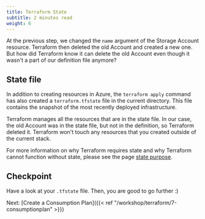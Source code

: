 ```yaml
---
title: Terraform State
subtitle: 2 minutes read
weight: 6
---
```


At the previous step, we changed the `name` argument of the Storage Account resource. Terraform then deleted the old Account and created a new one. But how did Terraform know it can delete the old Account even though it wasn't a part of our definition file anymore?

## State file

In addition to creating resources in Azure, the `terraform apply` command has also created a `terraform.tfstate` file in the current directory. This file contains the snapshot of the most recently deployed infrastructure.

Terraform manages all the resources that are in the state file. In our case, the old Account was in the state file, but not in the definition, so Terraform deleted it. Terraform won't touch any resources that you created outside of the current stack.

For more information on why Terraform requires state and why Terraform cannot function without state, please see the page [state purpose](https://www.terraform.io/docs/state/purpose.html).


## Checkpoint

Have a look at your `.tfstate` file. Then, you are good to go further :)

Next: [Create a Consumption Plan]({{< ref "/workshop/terraform/7-consumptionplan" >}})